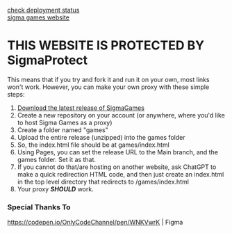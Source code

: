 [check deployment status](https://github.com/sigmasec/games/actions)<Br>
[sigma games website](https://sigmasec.me/games/)
# THIS WEBSITE IS PROTECTED BY SigmaProtect
This means that if you try and fork it and run it on your own, most links won't work. However, you can make your own proxy with these simple steps:
1. [Download the latest release of SigmaGames](https://github.com/sigmasec/games/releases)
2. Create a new repository on your account (or anywhere, where you'd like to host Sigma Games as a proxy)
3. Create a folder named "games"
4. Upload the entire release (unzipped) into the games folder
5. So, the index.html file should be at games/index.html
6. Using Pages, you can set the release URL to the Main branch, and the games folder. Set it as that.
7. If you cannot do that/are hosting on another website, ask ChatGPT to make a quick redirection HTML code, and then just create an index.html in the top level directory that redirects to /games/index.html
8. Your proxy ***SHOULD*** work.
### Special Thanks To
https://codepen.io/OnlyCodeChannel/pen/WNKVwrK | Figma
